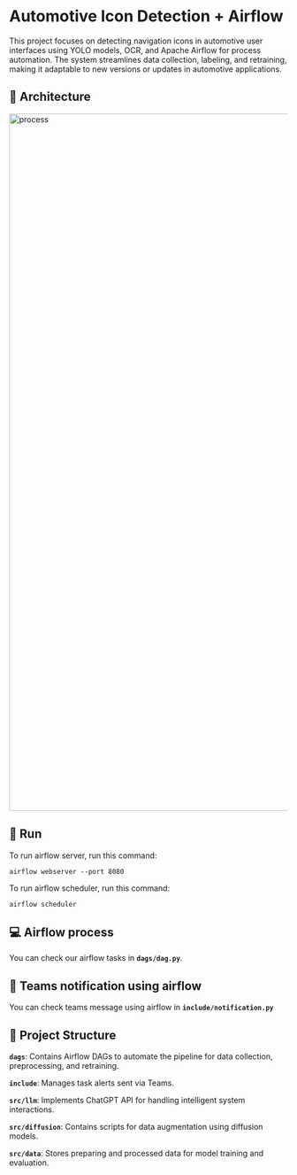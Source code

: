 # Automotive Icon Detection + Airflow
This project focuses on detecting navigation icons in automotive user interfaces using YOLO models, OCR, and Apache Airflow for process automation. The system streamlines data collection, labeling, and retraining, making it adaptable to new versions or updates in automotive applications.

## 📌 Architecture
<img width="1260" alt="process" src="https://github.com/user-attachments/assets/a986a2d4-0828-47c3-81f5-36762516d78b">

## 📌 **Run**

To run airflow server, run this command:

```
airflow webserver --port 8080
```

To run airflow scheduler, run this command:
```
airflow scheduler
```

## 💻 Airflow process 
You can check our airflow tasks in **`dags/dag.py`**.

## 💬 Teams notification using airflow
You can check teams message using airflow in **`include/notification.py`**

## 📝 **Project Structure**
**`dags`**: Contains Airflow DAGs to automate the pipeline for data collection, preprocessing, and retraining.

**`include`**: Manages task alerts sent via Teams.

**`src/llm`**: Implements ChatGPT API for handling intelligent system interactions.

**`src/diffusion`**: Contains scripts for data augmentation using diffusion models.

**`src/data`**: Stores preparing and processed data for model training and evaluation.
